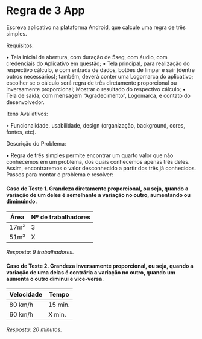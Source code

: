 # Regra de 3 App

Escreva aplicativo na plataforma Android, que calcule uma regra de três simples.

Requisitos:

• Tela inicial de abertura, com duração de 5seg, com áudio, com credenciais do Aplicativo em questão;
• Tela principal, para realização do respectivo cálculo, e com entrada de dados, botões de limpar e sair (dentre outros necessários); também, deverá conter uma Logomarca do aplicativo; escolher se o cálculo será regra de três diretamente proporcional ou inversamente proporcional; Mostrar o resultado do respectivo cálculo;
• Tela de saída, com mensagem “Agradecimento”, Logomarca, e contato do desenvolvedor.

Itens Avaliativos:

• Funcionalidade, usabilidade, design (organização, background, cores, fontes, etc).

Descrição do Problema:

• Regra de três simples permite encontrar um quarto valor que não conhecemos em um problema, dos quais conhecemos apenas três deles. Assim, encontraremos o valor desconhecido a partir dos três já conhecidos. Passos para montar o problema e resolver:

#### Caso de Teste 1. Grandeza diretamente proporcional, ou seja, quando a variação de um deles é semelhante a variação no outro, aumentando ou diminuindo.

|Área|Nº de trabalhadores|
|----|-------------------|
|17m²|3                  |
|51m²|X                  |

*Resposta: 9 trabalhadores.*

#### Caso de Teste 2. Grandeza inversamente proporcional, ou seja, quando a variação de uma delas é contrária a variação no outro, quando um aumenta o outro diminui e vice-versa.

|Velocidade|Tempo|
|----------|-----|
|80 km/h   |15 min.|
|60 km/h   |X min.|

*Resposta: 20 minutos.*
